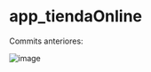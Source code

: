 # app_tiendaOnline

Commits anteriores:

![image](https://github.com/user-attachments/assets/4f19922e-2d01-4a1a-86d7-c6b42d2397de)
